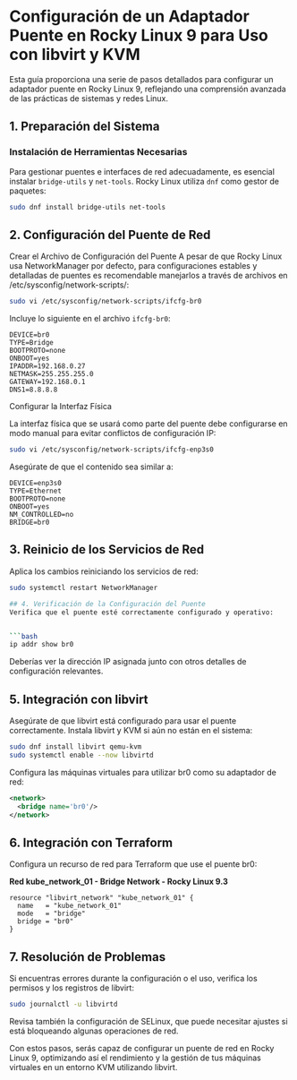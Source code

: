 # Configuración de un Adaptador Puente en Rocky Linux 9 para Uso con libvirt y KVM

Esta guía proporciona una serie de pasos detallados para configurar un adaptador puente en Rocky Linux 9, reflejando una comprensión avanzada de las prácticas de sistemas y redes Linux.

## 1. Preparación del Sistema

### Instalación de Herramientas Necesarias

Para gestionar puentes e interfaces de red adecuadamente, es esencial instalar `bridge-utils` y `net-tools`. Rocky Linux utiliza `dnf` como gestor de paquetes:

```bash
sudo dnf install bridge-utils net-tools
```

## 2. Configuración del Puente de Red
Crear el Archivo de Configuración del Puente
A pesar de que Rocky Linux usa NetworkManager por defecto, para configuraciones estables y detalladas de puentes es recomendable manejarlos a través de archivos en /etc/sysconfig/network-scripts/:

```bash
sudo vi /etc/sysconfig/network-scripts/ifcfg-br0
```

Incluye lo siguiente en el archivo `ifcfg-br0`:

```plaintext
DEVICE=br0
TYPE=Bridge
BOOTPROTO=none
ONBOOT=yes
IPADDR=192.168.0.27
NETMASK=255.255.255.0
GATEWAY=192.168.0.1
DNS1=8.8.8.8
```

Configurar la Interfaz Física

La interfaz física que se usará como parte del puente debe configurarse en modo manual para evitar conflictos de configuración IP:

```bash
sudo vi /etc/sysconfig/network-scripts/ifcfg-enp3s0
```

Asegúrate de que el contenido sea similar a:

```plaintext
DEVICE=enp3s0
TYPE=Ethernet
BOOTPROTO=none
ONBOOT=yes
NM_CONTROLLED=no
BRIDGE=br0
```

## 3. Reinicio de los Servicios de Red

Aplica los cambios reiniciando los servicios de red:

```bash
sudo systemctl restart NetworkManager

## 4. Verificación de la Configuración del Puente
Verifica que el puente esté correctamente configurado y operativo:


```bash
ip addr show br0
```
Deberías ver la dirección IP asignada junto con otros detalles de configuración relevantes.

## 5. Integración con libvirt

Asegúrate de que libvirt está configurado para usar el puente correctamente. Instala libvirt y KVM si aún no están en el sistema:


```bash 
sudo dnf install libvirt qemu-kvm
sudo systemctl enable --now libvirtd
```
Configura las máquinas virtuales para utilizar br0 como su adaptador de red:


```xml
<network>
  <bridge name='br0'/>
</network>
```


## 6. Integración con Terraform
Configura un recurso de red para Terraform que use el puente br0:

**Red kube_network_01 - Bridge Network - Rocky Linux 9.3**

```hcl
resource "libvirt_network" "kube_network_01" {
  name   = "kube_network_01"
  mode   = "bridge"
  bridge = "br0"
}
```


##  7. Resolución de Problemas
Si encuentras errores durante la configuración o el uso, verifica los permisos y los registros de libvirt:


```bash
sudo journalctl -u libvirtd

```

Revisa también la configuración de SELinux, que puede necesitar ajustes si está bloqueando algunas operaciones de red.

Con estos pasos, serás capaz de configurar un puente de red en Rocky Linux 9, optimizando así el rendimiento y la gestión de tus máquinas virtuales en un entorno KVM utilizando libvirt.